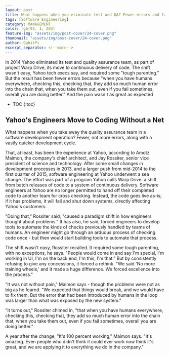 ```yaml
---
layout: post
title: What happens when you eliminate test and QA? Fewer errors and faster development, say Yahoo's tech leaders
tags: [Software Engineering]
category: MANAGEMENT
color: rgb(92, 1, 203)
feature-img: "assets/img/post-cover/24-cover.png"
thumbnail: "assets/img/post-cover/24-cover.png"
author: QubitPi
excerpt_separator: <!--more-->
---
```


In 2014 Yahoo eliminated its test and quality assurance team, as part of project Warp Drive, its move to continuous 
delivery of code. The shift wasn't easy, Yahoo tech execs say, and required some "tough parenting." But the result has 
been fewer errors because "when you have humans everywhere, checking this, checking that, they add so much human error 
into the chain that, when you take them out, even if you fail sometimes, overall you are doing better." And the pain 
wasn't as great as expected

<!--more-->

* TOC
{:toc}


Yahoo's Engineers Move to Coding Without a Net
----------------------------------------------

What happens when you take away the quality assurance team in a software development operation? Fewer, not more errors, 
along with a vastly quicker development cycle.

That, at least, has been the experience at Yahoo, according to Amotz Maimon, the company's chief architect, and Jay 
Rossiter, senior vice president of science and technology. After some small changes in development processes in 2013,
and a larger push from mid-2014 to the first quarter of 2015, software engineering at Yahoo underwent a sea change. The 
effort was part of a program Yahoo calls Warp Drive: a shift from batch releases of code to a system of continuous 
delivery. Software engineers at Yahoo are no longer permitted to hand off their completed code to another team for cross 
checking. Instead, the code goes live as-is; if it has problems, it will fail and shut down systems, directly affecting 
Yahoo's customers.

"Doing that," Rossiter said, "caused a paradigm shift in how engineers thought about problems." It has also, he said, 
forced engineers to develop tools to automate the kinds of checks previously handled by teams of humans. An engineer
might go through an arduous process of checking code once - but then would start building tools to automate that
process.

The shift wasn't easy, Rossiter recalled. It required some tough parenting, with no exceptions, he says. "People would
come in and say I'm special, I'm working in UI, I'm on the back end, I'm this, I'm that." But by consistently refusing
to give any concessions, it forced a rethink. "We said 'No more training wheels,' and it made a huge difference. We
forced excellence into the process."

"It was not without pain," Maimon says - though the problems were not as big as he feared. "We expected that things
would break, and we would have to fix them. But the error that had been introduced by humans in the loop was larger than 
what was exposed by the new system."

"It turns out," Rossiter chimed in, "that when you have humans everywhere, checking this, checking that, they add so
much human error into the chain that, when you take them out, even if you fail sometimes, overall you are doing better."

A year after the change, "It's 100 percent working," Maimon says. "It's amazing. Even people who didn't think it could
ever work now think it's great, and we are applying it to everything we do in the company."
